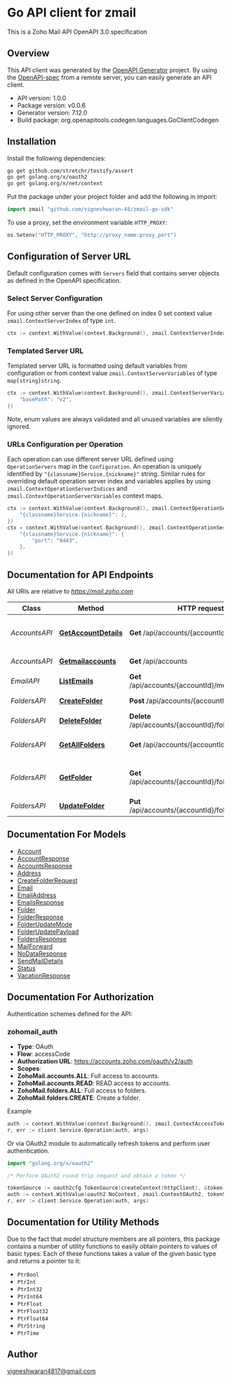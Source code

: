 # Go API client for zmail

This is a Zoho Mail API OpenAPI 3.0 specification

## Overview
This API client was generated by the [OpenAPI Generator](https://openapi-generator.tech) project.  By using the [OpenAPI-spec](https://www.openapis.org/) from a remote server, you can easily generate an API client.

- API version: 1.0.0
- Package version: v0.0.6
- Generator version: 7.12.0
- Build package: org.openapitools.codegen.languages.GoClientCodegen

## Installation

Install the following dependencies:

```sh
go get github.com/stretchr/testify/assert
go get golang.org/x/oauth2
go get golang.org/x/net/context
```

Put the package under your project folder and add the following in import:

```go
import zmail "github.com/vigneshwaran-48/zmail-go-sdk"
```

To use a proxy, set the environment variable `HTTP_PROXY`:

```go
os.Setenv("HTTP_PROXY", "http://proxy_name:proxy_port")
```

## Configuration of Server URL

Default configuration comes with `Servers` field that contains server objects as defined in the OpenAPI specification.

### Select Server Configuration

For using other server than the one defined on index 0 set context value `zmail.ContextServerIndex` of type `int`.

```go
ctx := context.WithValue(context.Background(), zmail.ContextServerIndex, 1)
```

### Templated Server URL

Templated server URL is formatted using default variables from configuration or from context value `zmail.ContextServerVariables` of type `map[string]string`.

```go
ctx := context.WithValue(context.Background(), zmail.ContextServerVariables, map[string]string{
	"basePath": "v2",
})
```

Note, enum values are always validated and all unused variables are silently ignored.

### URLs Configuration per Operation

Each operation can use different server URL defined using `OperationServers` map in the `Configuration`.
An operation is uniquely identified by `"{classname}Service.{nickname}"` string.
Similar rules for overriding default operation server index and variables applies by using `zmail.ContextOperationServerIndices` and `zmail.ContextOperationServerVariables` context maps.

```go
ctx := context.WithValue(context.Background(), zmail.ContextOperationServerIndices, map[string]int{
	"{classname}Service.{nickname}": 2,
})
ctx = context.WithValue(context.Background(), zmail.ContextOperationServerVariables, map[string]map[string]string{
	"{classname}Service.{nickname}": {
		"port": "8443",
	},
})
```

## Documentation for API Endpoints

All URIs are relative to *https://mail.zoho.com*

Class | Method | HTTP request | Description
------------ | ------------- | ------------- | -------------
*AccountsAPI* | [**GetAccountDetails**](docs/AccountsAPI.md#getaccountdetails) | **Get** /api/accounts/{accountId} | Get Specific Account Details
*AccountsAPI* | [**Getmailaccounts**](docs/AccountsAPI.md#getmailaccounts) | **Get** /api/accounts | Get all accounts
*EmailAPI* | [**ListEmails**](docs/EmailAPI.md#listemails) | **Get** /api/accounts/{accountId}/messages/view | Retrieves emails
*FoldersAPI* | [**CreateFolder**](docs/FoldersAPI.md#createfolder) | **Post** /api/accounts/{accountId}/folders | Create a New Folder
*FoldersAPI* | [**DeleteFolder**](docs/FoldersAPI.md#deletefolder) | **Delete** /api/accounts/{accountId}/folders/{folderId} | Delete a folder
*FoldersAPI* | [**GetAllFolders**](docs/FoldersAPI.md#getallfolders) | **Get** /api/accounts/{accountId}/folders | Get all folders of the account
*FoldersAPI* | [**GetFolder**](docs/FoldersAPI.md#getfolder) | **Get** /api/accounts/{accountId}/folders/{folderId} | Get a specific folder of the account
*FoldersAPI* | [**UpdateFolder**](docs/FoldersAPI.md#updatefolder) | **Put** /api/accounts/{accountId}/folders/{folderId} | Update a folder


## Documentation For Models

 - [Account](docs/Account.md)
 - [AccountResponse](docs/AccountResponse.md)
 - [AccountsResponse](docs/AccountsResponse.md)
 - [Address](docs/Address.md)
 - [CreateFolderRequest](docs/CreateFolderRequest.md)
 - [Email](docs/Email.md)
 - [EmailAddress](docs/EmailAddress.md)
 - [EmailsResponse](docs/EmailsResponse.md)
 - [Folder](docs/Folder.md)
 - [FolderResponse](docs/FolderResponse.md)
 - [FolderUpdateMode](docs/FolderUpdateMode.md)
 - [FolderUpdatePayload](docs/FolderUpdatePayload.md)
 - [FoldersResponse](docs/FoldersResponse.md)
 - [MailForward](docs/MailForward.md)
 - [NoDataResponse](docs/NoDataResponse.md)
 - [SendMailDetails](docs/SendMailDetails.md)
 - [Status](docs/Status.md)
 - [VacationResponse](docs/VacationResponse.md)


## Documentation For Authorization


Authentication schemes defined for the API:
### zohomail_auth


- **Type**: OAuth
- **Flow**: accessCode
- **Authorization URL**: https://accounts.zoho.com/oauth/v2/auth
- **Scopes**: 
 - **ZohoMail.accounts.ALL**: Full access to accounts.
 - **ZohoMail.accounts.READ**: READ access to accounts.
 - **ZohoMail.folders.ALL**: Full access to folders.
 - **ZohoMail.folders.CREATE**: Create a folder.

Example

```go
auth := context.WithValue(context.Background(), zmail.ContextAccessToken, "ACCESSTOKENSTRING")
r, err := client.Service.Operation(auth, args)
```

Or via OAuth2 module to automatically refresh tokens and perform user authentication.

```go
import "golang.org/x/oauth2"

/* Perform OAuth2 round trip request and obtain a token */

tokenSource := oauth2cfg.TokenSource(createContext(httpClient), &token)
auth := context.WithValue(oauth2.NoContext, zmail.ContextOAuth2, tokenSource)
r, err := client.Service.Operation(auth, args)
```


## Documentation for Utility Methods

Due to the fact that model structure members are all pointers, this package contains
a number of utility functions to easily obtain pointers to values of basic types.
Each of these functions takes a value of the given basic type and returns a pointer to it:

* `PtrBool`
* `PtrInt`
* `PtrInt32`
* `PtrInt64`
* `PtrFloat`
* `PtrFloat32`
* `PtrFloat64`
* `PtrString`
* `PtrTime`

## Author

vigneshwaran4817@gmail.com

